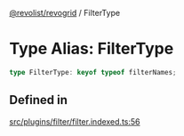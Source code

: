 [@revolist/revogrid](README.md) / FilterType

# Type Alias: FilterType

```ts
type FilterType: keyof typeof filterNames;
```

## Defined in

[src/plugins/filter/filter.indexed.ts:56](https://github.com/revolist/revogrid/blob/a05de3c33a7ba2a618c9fb3780f2f2c0197bcd28/src/plugins/filter/filter.indexed.ts#L56)
